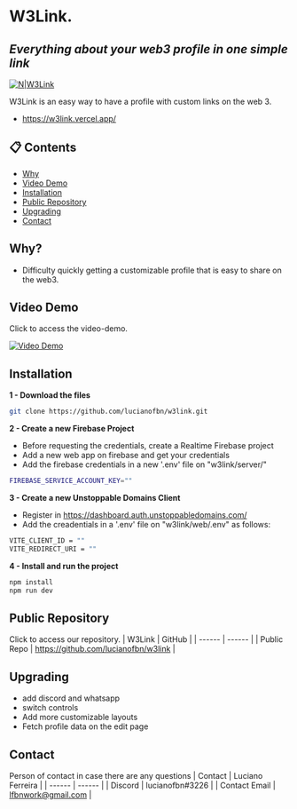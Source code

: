 # W**3**Link.
## _Everything about your web3 profile in one simple link_

[![N|W3Link](https://imgur.com/f67YEcC.png)](https://w3link.vercel.app)

W3Link is an easy way to have a profile with custom links on the web 3.

- https://w3link.vercel.app/

## 📋 Contents
- [Why](#why)
- [Video Demo](#video-demo)
- [Installation](#installation)
- [Public Repository](#public-repository)
- [Upgrading](#upgrading)
- [Contact](#contact)

## Why?

- Difficulty quickly getting a customizable profile that is easy to share on the web3. 

## Video Demo

Click to access the video-demo.

[![Video Demo](http://img.youtube.com/vi/oLpOhPtU35M/0.jpg)](https://www.youtube.com/watch?v=oLpOhPtU35M)

## Installation

**1 - Download the files**
```sh
git clone https://github.com/lucianofbn/w3link.git
```

**2 - Create a new Firebase Project**
- Before requesting the credentials, create a Realtime Firebase project
- Add a new web app on firebase and get your credentials
- Add the firebase credentials in a new '.env' file on "w3link/server/"  
 ```sh
FIREBASE_SERVICE_ACCOUNT_KEY=""
```
**3 - Create a new Unstoppable Domains Client**
- Register in https://dashboard.auth.unstoppabledomains.com/
- Add the creadentials in a '.env' file on "w3link/web/.env" as follows:
 ```sh
VITE_CLIENT_ID = ""  
VITE_REDIRECT_URI = "" 
```

**4 - Install and run the project**
 ```sh
npm install
npm run dev
```

## Public Repository
Click to access our repository.
| W3Link | GitHub |
| ------ | ------ |
| Public Repo | https://github.com/lucianofbn/w3link |

## Upgrading
- add discord and whatsapp
- switch controls
- Add more customizable layouts
- Fetch profile data on the edit page


## Contact 
Person of contact in case there are any questions 
| Contact | Luciano Ferreira |
| ------ | ------ |
| Discord | lucianofbn#3226 |
| Contact Email | lfbnwork@gmail.com |

